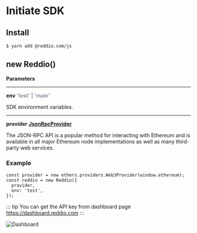 # Initiate SDK

## Install

```sh
$ yarn add @reddio.com/js
```


## new Reddio()

**Parameters**

---

**env** <strong style='color:#8792a2'>'test' | 'main'</strong>

SDK environment variables.

---

**provider** <strong style='color:#8792a2'>[JsonRpcProvider](https://docs.ethers.org/v5/api/providers/jsonrpc-provider/#JsonRpcProvider)</strong>

The JSON-RPC API is a popular method for interacting with Ethereum and is available in all major Ethereum node implementations as well as many third-party web services.

### Example

```tsx
const provider = new ethers.providers.Web3Provider(window.ethereum);
const reddio = new Reddio({
  provider,
  env: 'test',
});
```

::: tip
You can get the API key from dashboard page https://dashboard.reddio.com
:::

![Dashboard](/dashboard-quickstart.png)